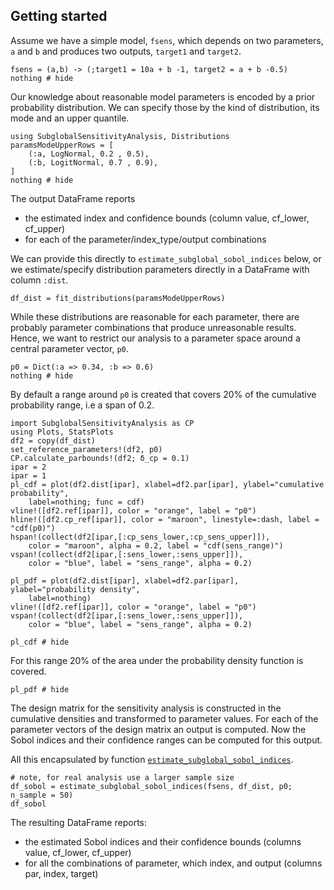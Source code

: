 ## Getting started

Assume we have a simple model, `fsens`, 
which depends on two parameters, `a` and `b`
and produces two outputs, `target1` and `target2`.

```@example gs1
fsens = (a,b) -> (;target1 = 10a + b -1, target2 = a + b -0.5)
nothing # hide
``` 

Our knowledge about reasonable model parameters is encoded by a prior
probability distribution. We can specify those by the kind of distribution,
its mode and an upper quantile. 

```@example gs1
using SubglobalSensitivityAnalysis, Distributions
paramsModeUpperRows = [
    (:a, LogNormal, 0.2 , 0.5),
    (:b, LogitNormal, 0.7 , 0.9),
]
nothing # hide
``` 

The output DataFrame reports 

- the estimated index and confidence bounds (column value, cf_lower, cf_upper)
- for each of the parameter/index_type/output combinations

We can provide this directly to `estimate_subglobal_sobol_indices` below, or we 
estimate/specify distribution parameters directly in a DataFrame with
column `:dist`.

```@example gs1
df_dist = fit_distributions(paramsModeUpperRows)
``` 

While these distributions are reasonable for each parameter, there are 
probably parameter combinations that produce unreasonable results. Hence, we
want to restrict our analysis to a parameter space around a central parameter
vector, `p0`.

```@example gs1
p0 = Dict(:a => 0.34, :b => 0.6)
nothing # hide
``` 

By default a range around `p0` is created that covers 20% of the cumulative
probability range, i.e a span of 0.2.

```@setup gs1
import SubglobalSensitivityAnalysis as CP
using Plots, StatsPlots
df2 = copy(df_dist)
set_reference_parameters!(df2, p0)
CP.calculate_parbounds!(df2; δ_cp = 0.1)
ipar = 2
ipar = 1
pl_cdf = plot(df2.dist[ipar], xlabel=df2.par[ipar], ylabel="cumulative probability", 
    label=nothing; func = cdf)
vline!([df2.ref[ipar]], color = "orange", label = "p0")
hline!([df2.cp_ref[ipar]], color = "maroon", linestyle=:dash, label = "cdf(p0)")
hspan!(collect(df2[ipar,[:cp_sens_lower,:cp_sens_upper]]), 
    color = "maroon", alpha = 0.2, label = "cdf(sens_range)")
vspan!(collect(df2[ipar,[:sens_lower,:sens_upper]]), 
    color = "blue", label = "sens_range", alpha = 0.2)

pl_pdf = plot(df2.dist[ipar], xlabel=df2.par[ipar], ylabel="probability density", 
    label=nothing)
vline!([df2.ref[ipar]], color = "orange", label = "p0")
vspan!(collect(df2[ipar,[:sens_lower,:sens_upper]]), 
    color = "blue", label = "sens_range", alpha = 0.2)
``` 
```@example gs1
pl_cdf # hide
``` 

For this range 20% of the area under the probability density 
function is covered.

```@example gs1
pl_pdf # hide
``` 

The design matrix for the sensitivity analysis is  constructed in the 
cumulative densities and transformed to parameter values.
For each of the parameter vectors of the design matrix an output is
computed. 
Now the Sobol indices and their confidence ranges can be computed for this output.

All this encapsulated by function [`estimate_subglobal_sobol_indices`](@ref).

```@example gs1
# note, for real analysis use a larger sample size
df_sobol = estimate_subglobal_sobol_indices(fsens, df_dist, p0; n_sample = 50)
df_sobol
``` 

The resulting DataFrame reports:
- the estimated Sobol indices and their confidence bounds 
  (columns value, cf_lower, cf_upper)
- for all the combinations of parameter, which index, and output
  (columns par, index, target)   

